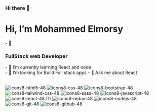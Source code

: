 ### Hi there 👋

<h1>Hi, I’m Mohammed Elmorsy</h1>
- 🔭 <h3>FullStack web Developer</h3>
- 🌱 I’m currently learning React and node <br/>
- 🤔 I’m looking for Build Full stack apps 
- 💬 Ask me about React <br></br>

![icons8-html5-48](https://github.com/Mohammed-Elsayed-Elmorsy/Mohammed-Elsayed-Elmorsy/assets/124476206/4e475bf9-1c28-4509-a253-413089ea864f)
![icons8-css-48](https://github.com/Mohammed-Elsayed-Elmorsy/Mohammed-Elsayed-Elmorsy/assets/124476206/e0f52339-0154-468b-bdb9-980d96bd41a2)
![icons8-bootstrap-48](https://github.com/Mohammed-Elsayed-Elmorsy/Mohammed-Elsayed-Elmorsy/assets/124476206/3c5cba8e-f5a6-4e66-a50a-5166060009d4)
![icons8-tailwind-css-48](https://github.com/Mohammed-Elsayed-Elmorsy/Mohammed-Elsayed-Elmorsy/assets/124476206/ef0cec85-2313-4583-ae1d-30b573f1ecdf)
![icons8-sass-48](https://github.com/Mohammed-Elsayed-Elmorsy/Mohammed-Elsayed-Elmorsy/assets/124476206/a5a2f2c2-ef78-4192-b93c-6ada0ac98089)
![icons8-javascript-48](https://github.com/Mohammed-Elsayed-Elmorsy/Mohammed-Elsayed-Elmorsy/assets/124476206/d0fadfe7-3820-4ed2-b4a6-ec23cf1d11aa)
![icons8-react-48 (1)](https://github.com/Mohammed-Elsayed-Elmorsy/Mohammed-Elsayed-Elmorsy/assets/124476206/f0215680-444e-43cc-a653-2a4a50c60094)
![icons8-redux-48](https://github.com/Mohammed-Elsayed-Elmorsy/Mohammed-Elsayed-Elmorsy/assets/124476206/fa672cc6-7b97-4a9c-9c6c-20216019bac2)
![icons8-nodejs-48](https://github.com/Mohammed-Elsayed-Elmorsy/Mohammed-Elsayed-Elmorsy/assets/124476206/9c9a5e27-ab3f-40b2-96bd-558f0ca236b5)
![icons8-git-48](https://github.com/Mohammed-Elsayed-Elmorsy/Mohammed-Elsayed-Elmorsy/assets/124476206/4e6a2b7e-1dc4-48fc-b5e1-07bb023d8d3a)
![icons8-github-48](https://github.com/Mohammed-Elsayed-Elmorsy/Mohammed-Elsayed-Elmorsy/assets/124476206/f6789159-cefe-4915-9912-0064f5e457a1)

